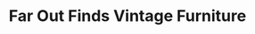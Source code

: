 ---
title: "Far Out Finds Vintage Furniture"
url: /brooklyn/far-out-finds-vintage-furniture/
shop: furniture
---